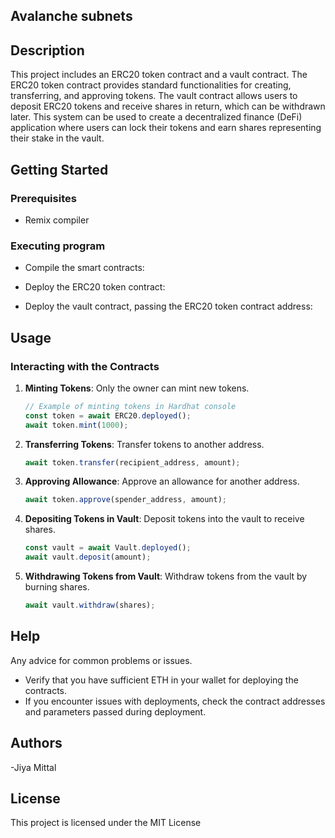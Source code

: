 ## Avalanche subnets

## Description

This project includes an ERC20 token contract and a vault contract. The ERC20 token contract provides standard functionalities for creating, transferring, and approving tokens. The vault contract allows users to deposit ERC20 tokens and receive shares in return, which can be withdrawn later. This system can be used to create a decentralized finance (DeFi) application where users can lock their tokens and earn shares representing their stake in the vault.

## Getting Started

### Prerequisites

* Remix compiler


### Executing program

* Compile the smart contracts:
   
* Deploy the ERC20 token contract:

* Deploy the vault contract, passing the ERC20 token contract address:
   

## Usage

### Interacting with the Contracts

1. **Minting Tokens**: Only the owner can mint new tokens.
    ```javascript
    // Example of minting tokens in Hardhat console
    const token = await ERC20.deployed();
    await token.mint(1000);
    ```

2. **Transferring Tokens**: Transfer tokens to another address.
    ```javascript
    await token.transfer(recipient_address, amount);
    ```

3. **Approving Allowance**: Approve an allowance for another address.
    ```javascript
    await token.approve(spender_address, amount);
    ```

4. **Depositing Tokens in Vault**: Deposit tokens into the vault to receive shares.
    ```javascript
    const vault = await Vault.deployed();
    await vault.deposit(amount);
    ```

5. **Withdrawing Tokens from Vault**: Withdraw tokens from the vault by burning shares.
    ```javascript
    await vault.withdraw(shares);
    ```

## Help

Any advice for common problems or issues.

* Verify that you have sufficient ETH in your wallet for deploying the contracts.
* If you encounter issues with deployments, check the contract addresses and parameters passed during deployment.

## Authors

-Jiya Mittal

## License

This project is licensed under the MIT License 
